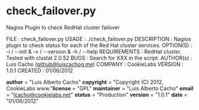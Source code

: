 check_failover.py
=================


Nagios Plugin to check RedHat cluster failover

FILE            : check_failover.py
USAGE           : ./check_failover.py
DESCRIPTION     : Nagios plugin to check status for each of the Red Hat cluster services.
OPTION(S)       : -i / --init & -v / --version & -h / --help
REQUIREMENTS    : RedHat cluster. Tested with clustat 2.0.52
BUGS            : Search for XXX in the script.
AUTHOR(s)       : Luis Cacho (github@luiscachog.me)
COMPANY         : CookieLabs
VERSION         : 1.0.1
CREATED         : 01/06/2012

__author__ = "Luis Alberto Cacho"
__copyright__ = "Copyright (C) 2012, CookieLabs www."__license__ = "GPL"
__maintainer__ = "Luis Alberto Cacho"
__email__ = "lcacho@cookielabs.net"
__status__ = "Production"
__version__ = "1.0.1"
__date__ = "01/06/2012"

